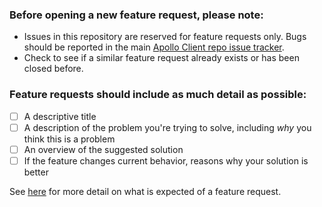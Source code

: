 ### Before opening a new feature request, please note:

- Issues in this repository are reserved for feature requests only. Bugs should be reported in the main [Apollo Client repo issue tracker](https://github.com/apollographql/apollo-client/issues).
- Check to see if a similar feature request already exists or has been closed before.

### Feature requests should include as much detail as possible:
- [ ] A descriptive title
- [ ] A description of the problem you're trying to solve, including *why* you think this is a problem
- [ ] An overview of the suggested solution
- [ ] If the feature changes current behavior, reasons why your solution is better

See [here](https://github.com/apollographql/apollo-feature-requests#suggesting-features) for more detail on what is expected of a feature request.
